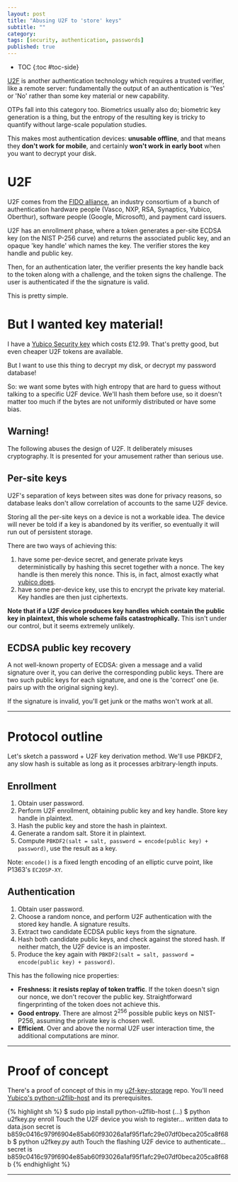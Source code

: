 ```yaml
---
layout: post
title: "Abusing U2F to 'store' keys"
subtitle: ""
category: 
tags: [security, authentication, passwords]
published: true
---
```


* TOC
{:toc #toc-side}

[U2F][u2f] is another authentication technology which requires a trusted verifier,
like a remote server: fundamentally the output of an authentication is 'Yes' or 'No'
rather than some key material or new capability.

OTPs fall into this category too. Biometrics usually also do; biometric key generation
is a thing, but the entropy of the resulting key is tricky to quantify without large-scale
population studies.

This makes most authentication devices: **unusable offline**, and that means
they **don't work for mobile**, and certainly **won't work in early boot**
when you want to decrypt your disk.

# U2F
U2F comes from the [FIDO alliance][fido], an industry consortium of a bunch of authentication
hardware people (Vasco, NXP, RSA, Synaptics, Yubico, Oberthur), software people (Google, Microsoft),
and payment card issuers.

U2F has an enrollment phase, where a token generates a per-site ECDSA key (on the NIST P-256 curve)
and returns the associated public key, and an opaque 'key handle' which names the key.
The verifier stores the key handle and public key.

Then, for an authentication later, the verifier presents the key handle back to the token along
with a challenge, and the token signs the challenge.  The user is authenticated if the the 
signature is valid.

This is pretty simple.

# But I wanted key material!
I have a [Yubico Security key][yubico] which costs £12.99.  That's pretty good,
but even cheaper U2F tokens are available.

But I want to use this thing to decrypt my disk, or decrypt my password database!

So: we want some bytes with high entropy that are hard to guess without talking to a
specific U2F device.  We'll hash them before use, so it doesn't matter too much if the
bytes are not uniformly distributed or have some bias.

## Warning!
The following abuses the design of U2F.  It deliberately misuses cryptography.
It is presented for your amusement rather than serious use.

## Per-site keys
U2F's separation of keys between sites was done for privacy reasons, so database leaks
don't allow correlation of accounts to the same U2F device.

Storing all the per-site keys on a device is not a workable idea.  The device will never
be told if a key is abandoned by its verifier, so eventually it will run out of
persistent storage.

There are two ways of achieving this:

1. have some per-device secret, and generate private keys deterministically by
   hashing this secret together with a nonce.  The key handle is then merely
   this nonce.  This is, in fact, almost exactly what [yubico does][yubicou2f].
2. have some per-device key, use this to encrypt the private key material.  Key handles
   are then just ciphertexts.

**Note that if a U2F device produces key handles which contain the public key in plaintext, this whole scheme
fails catastrophically.** This isn't under our control, but it seems extremely unlikely.

## ECDSA public key recovery
A not well-known property of ECDSA: given a message and a valid signature over it,
you can derive the corresponding public keys.  There are two such public keys for each
signature, and one is the 'correct' one (ie. pairs up with the original signing key).

If the signature is invalid, you'll get junk or the maths won't work at all.

-----

# Protocol outline

Let's sketch a password + U2F key derivation method.  We'll use PBKDF2, any
slow hash is suitable as long as it processes arbitrary-length inputs.

## Enrollment

1. Obtain user password.
2. Perform U2F enrollment, obtaining public key and key handle.  Store key handle in plaintext.
3. Hash the public key and store the hash in plaintext.
3. Generate a random salt.  Store it in plaintext.
4. Compute `PBKDF2(salt = salt, password = encode(public key) + password)`, use the result as a key.

Note: `encode()` is a fixed length encoding of an elliptic curve point, like P1363's `EC2OSP-XY`.

## Authentication

1. Obtain user password.
2. Choose a random nonce, and perform U2F authentication with the stored key handle.  A signature results.
3. Extract two candidate ECDSA public keys from the signature.
4. Hash both candidate public keys, and check against the stored hash.  If neither match,
   the U2F device is an imposter.
5. Produce the key again with `PBKDF2(salt = salt, password = encode(public key) + password)`.

This has the following nice properties:

* **Freshness: it resists replay of token traffic**.  If the token doesn't sign our nonce, we don't recover the public key.
  Straightforward fingerprinting of the token does not achieve this.
* **Good entropy**. There are almost 2<sup>256</sup> possible public keys on NIST-P256, assuming the private key is chosen well.
* **Efficient**. Over and above the normal U2F user interaction time, the additional computations are minor.

-----

# Proof of concept

There's a proof of concept of this in my [u2f-key-storage][u2f-secret-storage] repo.
You'll need [Yubico's python-u2flib-host][python-u2flib-host] and its prerequisites.

{% highlight sh %}
$ sudo pip install python-u2flib-host
(...)
$ python u2fkey.py enroll
Touch the U2F device you wish to register...
written data to data.json
secret is b859c0416c979f6904e85ab60f93026a1af95f1afc29e07df0beca205ca8f68b
$ python u2fkey.py auth
Touch the flashing U2F device to authenticate...
secret is b859c0416c979f6904e85ab60f93026a1af95f1afc29e07df0beca205ca8f68b
{% endhighlight %}
  
-----

[u2f]: https://fidoalliance.org/specifications/overview/
[fido]: https://fidoalliance.org
[yubico]: https://www.yubico.com/applications/fido/
[yubicou2f]: https://developers.yubico.com/U2F/Protocol_details/Key_generation.html
[lastpass]: https://lastpass.com/yubico/
[u2f-secret-storage]: https://github.com/ctz/u2f-secret-storage
[python-u2flib-host]: https://github.com/Yubico/python-u2flib-host